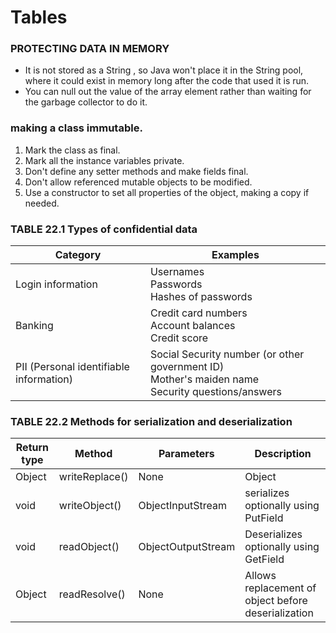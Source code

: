 # Tables

### PROTECTING DATA IN MEMORY
- It is not stored as a String , so Java won't place it in the String
  pool, where it could exist in memory long after the code that
  used it is run.
- You can null out the value of the array element rather than
  waiting for the garbage collector to do it.


### making a class immutable.
1. Mark the class as final.
2. Mark all the instance variables private.
3. Don't define any setter methods and make fields final.
4. Don't allow referenced mutable objects to be modified.
5. Use a constructor to set all properties of the object, making a copy if needed.


### TABLE 22.1 Types of confidential data
| Category                                | Examples                                                                                                 | 
|-----------------------------------------|----------------------------------------------------------------------------------------------------------|
| Login information                       | Usernames </br>Passwords </br>Hashes of passwords                                                        |
| Banking                                 | Credit card numbers </br>Account balances </br>Credit score                                              |
| PII (Personal identifiable information) | Social Security number (or other government ID) </br>Mother's maiden name</br>Security questions/answers |


### TABLE 22.2 Methods for serialization and deserialization
| Return type | Method         | Parameters         | Description                                         | 
|-------------|----------------|--------------------|-----------------------------------------------------|
| Object      | writeReplace() | None               | Object                                              |Allows replacement of object after deserialization | 
| void        | writeObject()  | ObjectInputStream  | serializes optionally using PutField                | 
| void        | readObject()   | ObjectOutputStream | Deserializes optionally using GetField              |
| Object      | readResolve()  | None               | Allows replacement of object before deserialization |













